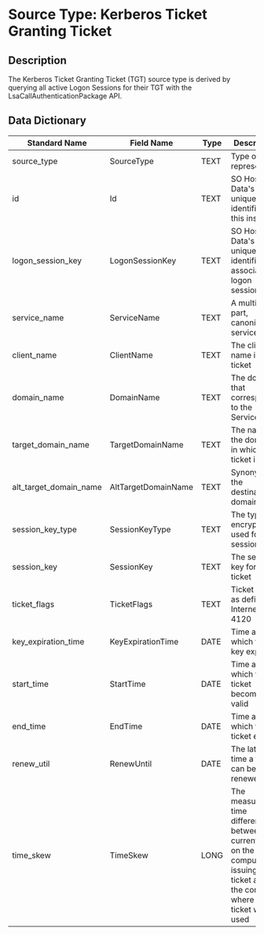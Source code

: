 # Source Type: Kerberos Ticket Granting Ticket

## Description
The Kerberos Ticket Granting Ticket (TGT) source type is derived by querying all active Logon Sessions for their TGT with the LsaCallAuthenticationPackage API.

## Data Dictionary
|Standard Name|Field Name|Type|Description|Sample Value|
|---|---|---|---|---|
|source_type|SourceType|TEXT|Type of data represented|WinEvent-KerberosTicketGrantingTicket|
|id|Id|TEXT|SO Host Data's unique identifier of this instance|82E5CB03112897B20C6FF61BE5B9BF7D574B74E5176C51E738BCAB894C98A1E1|
|logon_session_key|LogonSessionKey|TEXT|SO Host Data's unique identifier of associated logon session|EC0AC744FFFBE3228F9E73EC60FA74F3BAB8330DFBCA51B269FC8A3B3B5DD7CD|
|service_name|ServiceName|TEXT|A multiple part, canonical, service name|krbtgt|
|client_name|ClientName|TEXT|The client name in the ticket|DarthVader|
|domain_name|DomainName|TEXT|The domain that corresponds to the ServiceName|deathstar.empire.com|
|target_domain_name|TargetDomainName|TEXT|The name of the domain in which the ticket is valid|deathstar.empire.com|
|alt_target_domain_name|AltTargetDomainName|TEXT|Synonym for the destination domain|deathstar.empire.com|
|session_key_type|SessionKeyType|TEXT|The type of encryption used for the session key|rc4_hmac|
|session_key|SessionKey|TEXT|The session key for the ticket|D55F31C27D4C4517D4B86D72BF8B7276|
|ticket_flags|TicketFlags|TEXT|Ticket flags, as defined in Internet RFC 4120|pre_authent, initial, renewable, forwardable|
|key_expiration_time|KeyExpirationTime|DATE|Time at which the key expires|1/1/1601 1:00:00 AM|
|start_time|StartTime|DATE|Time at which the ticket becomes valid|2/21/2018 4:13:40 AM|
|end_time|EndTime|DATE|Time at which the ticket expires|2/19/2028 4:13:40 AM|
|renew_util|RenewUntil|DATE|The latest time a ticket can be renewed|2/19/2028 4:13:40 AM|
|time_skew|TimeSkew|LONG|The measured time difference between the current time on the computer issuing the ticket and the computer where the ticket will be used|0|
